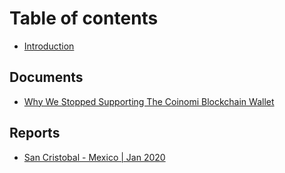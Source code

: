 # Table of contents

* [Introduction](README.md)

## Documents

* [Why We Stopped Supporting The Coinomi Blockchain Wallet](documents/untitled.md)

## Reports

* [San Cristobal - Mexico \| Jan 2020](reports/report-san-cristobal-mexico-jan2020.md)

